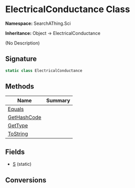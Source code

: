 # ElectricalConductance Class
**Namespace:** SearchAThing.Sci

**Inheritance:** Object → ElectricalConductance

(No Description)

## Signature
```csharp
static class ElectricalConductance
```
## Methods
|**Name**|**Summary**|
|---|---|
|[Equals](ElectricalConductance/Equals.md)||
|[GetHashCode](ElectricalConductance/GetHashCode.md)||
|[GetType](ElectricalConductance/GetType.md)||
|[ToString](ElectricalConductance/ToString.md)||
## Fields
- [S](ElectricalConductance/S.md) (static)
## Conversions
